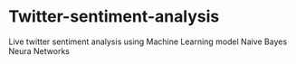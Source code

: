 # Twitter-sentiment-analysis
Live twitter sentiment analysis using Machine Learning model
Naive Bayes
Neura Networks
